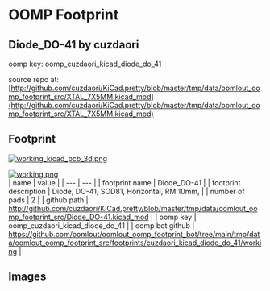 # OOMP Footprint  
## Diode_DO-41  by cuzdaori  
  
oomp key: oomp_cuzdaori_kicad_diode_do_41  
  
source repo at: [http://github.com/cuzdaori/KiCad.pretty/blob/master/tmp/data/oomlout_oomp_footprint_src/XTAL_7X5MM.kicad_mod](http://github.com/cuzdaori/KiCad.pretty/blob/master/tmp/data/oomlout_oomp_footprint_src/XTAL_7X5MM.kicad_mod)  
## Footprint  
  
[![working_kicad_pcb_3d.png](working_kicad_pcb_3d_600.png)](working_kicad_pcb_3d.png)  
  
[![working.png](working_600.png)](working.png)  
| name | value | 
| --- | --- | 
| footprint name | Diode_DO-41 | 
| footprint description | Diode, DO-41, SOD81, Horizontal, RM 10mm, | 
| number of pads | 2 | 
| github path | http://github.com/cuzdaori/KiCad.pretty/blob/master/tmp/data/oomlout_oomp_footprint_src/Diode_DO-41.kicad_mod | 
| oomp key | oomp_cuzdaori_kicad_diode_do_41 | 
| oomp bot github | https://github.com/oomlout/oomlout_oomp_footprint_bot/tree/main/tmp/data/oomlout_oomp_footprint_src/footprints/cuzdaori_kicad_diode_do_41/working | 
## Images  
